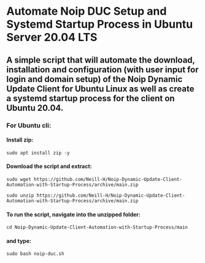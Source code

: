 # Automate Noip DUC Setup and Systemd Startup Process in Ubuntu Server 20.04 LTS


## A simple script that will automate the download, installation and configuration (with user input for login and domain setup) of the Noip Dynamic Update Client for Ubuntu Linux as well as create a systemd startup process for the client on Ubuntu 20.04.


### For Ubuntu cli:

#### Install zip:

``` sudo apt install zip -y ```

#### Download the script and extract:

``` sudo wget https://github.com/Neill-H/Noip-Dynamic-Update-Client-Automation-with-Startup-Process/archive/main.zip  ```

``` sudo unzip https://github.com/Neill-H/Noip-Dynamic-Update-Client-Automation-with-Startup-Process/archive/main.zip ```

#### To run the script, navigate into the unzipped folder:

``` cd Noip-Dynamic-Update-Client-Automation-with-Startup-Process/main ```

#### and type:

``` sudo bash noip-duc.sh ```



